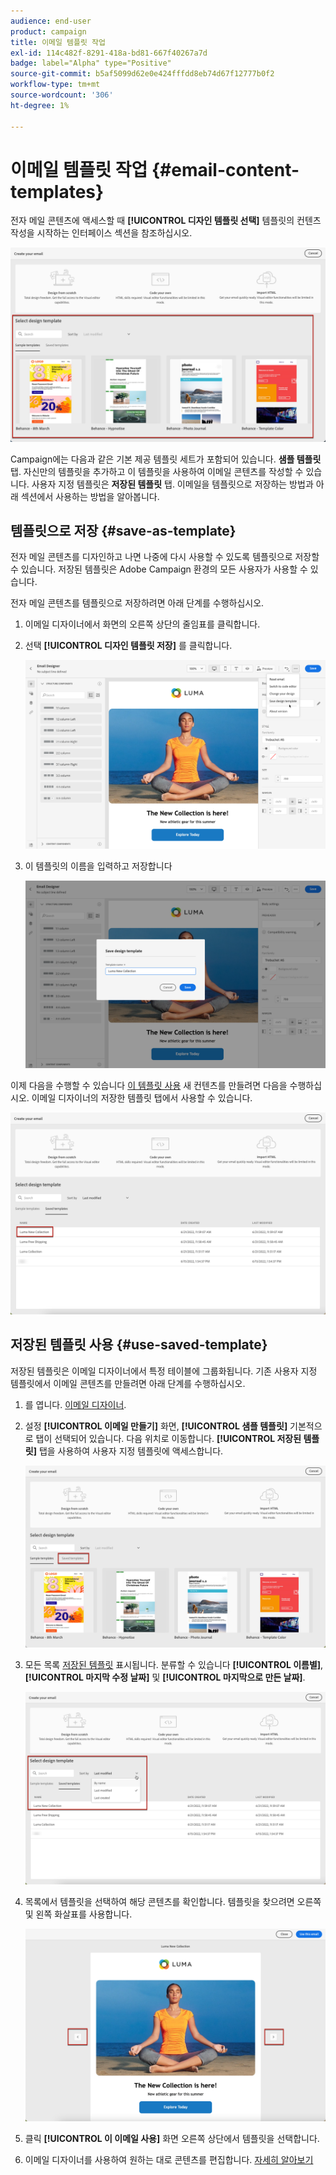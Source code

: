 ```yaml
---
audience: end-user
product: campaign
title: 이메일 템플릿 작업
exl-id: 114c482f-8291-418a-bd81-667f40267a7d
badge: label="Alpha" type="Positive"
source-git-commit: b5af5099d62e0e424fffdd8eb74d67f12777b0f2
workflow-type: tm+mt
source-wordcount: '306'
ht-degree: 1%

---
```


# 이메일 템플릿 작업 {#email-content-templates}

전자 메일 콘텐츠에 액세스할 때 **[!UICONTROL 디자인 템플릿 선택]** 템플릿의 컨텐츠 작성을 시작하는 인터페이스 섹션을 참조하십시오.

![](assets/email_designer-templates.png)

Campaign에는 다음과 같은 기본 제공 템플릿 세트가 포함되어 있습니다. **샘플 템플릿** 탭. 자신만의 템플릿을 추가하고 이 템플릿을 사용하여 이메일 콘텐츠를 작성할 수 있습니다. 사용자 지정 템플릿은 **저장된 템플릿** 탭. 이메일을 템플릿으로 저장하는 방법과 아래 섹션에서 사용하는 방법을 알아봅니다.

## 템플릿으로 저장 {#save-as-template}

전자 메일 콘텐츠를 디자인하고 나면 나중에 다시 사용할 수 있도록 템플릿으로 저장할 수 있습니다. 저장된 템플릿은 Adobe Campaign 환경의 모든 사용자가 사용할 수 있습니다.

전자 메일 콘텐츠를 템플릿으로 저장하려면 아래 단계를 수행하십시오.

1. 이메일 디자이너에서 화면의 오른쪽 상단의 줄임표를 클릭합니다.

1. 선택 **[!UICONTROL 디자인 템플릿 저장]** 를 클릭합니다.

   ![](assets/email_designer-save-template.png)

1. 이 템플릿의 이름을 입력하고 저장합니다

   ![](assets/email_designer-template-name.png)

이제 다음을 수행할 수 있습니다 [이 템플릿 사용](#use-saved-template) 새 컨텐츠를 만들려면 다음을 수행하십시오. 이메일 디자이너의 저장한 템플릿 탭에서 사용할 수 있습니다.

![](assets/email_designer-saved-template.png)

## 저장된 템플릿 사용 {#use-saved-template}

저장된 템플릿은 이메일 디자이너에서 특정 테이블에 그룹화됩니다. 기존 사용자 지정 템플릿에서 이메일 콘텐츠를 만들려면 아래 단계를 수행하십시오.

1. 를 엽니다. [이메일 디자이너](create-email-content.md).

1. 설정 **[!UICONTROL 이메일 만들기]** 화면, **[!UICONTROL 샘플 템플릿]** 기본적으로 탭이 선택되어 있습니다. 다음 위치로 이동합니다. **[!UICONTROL 저장된 템플릿]** 탭을 사용하여 사용자 지정 템플릿에 액세스합니다.

   ![](assets/email_designer-saved-templates-tab.png)

1. 모든 목록 [저장된 템플릿](#save-as-template) 표시됩니다. 분류할 수 있습니다 **[!UICONTROL 이름별]**, **[!UICONTROL 마지막 수정 날짜]** 및 **[!UICONTROL 마지막으로 만든 날짜]**.

   ![](assets/email_designer-saved-templates.png)

1. 목록에서 템플릿을 선택하여 해당 콘텐츠를 확인합니다. 템플릿을 찾으려면 오른쪽 및 왼쪽 화살표를 사용합니다.

   ![](assets/email_designer-saved-templates-navigate.png)

1. 클릭 **[!UICONTROL 이 이메일 사용]** 화면 오른쪽 상단에서 템플릿을 선택합니다.

1. 이메일 디자이너를 사용하여 원하는 대로 콘텐츠를 편집합니다. [자세히 알아보기](create-email-content.md)
